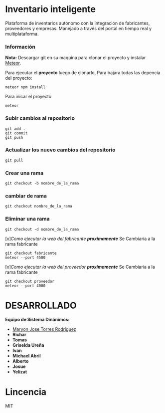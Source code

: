 # Inventario inteligente

Plataforma de inventarios autónomo con la integración de fabricantes, proveedores y empresas. Manejado a través del portal en tiempo real y multiplataforma. 

### Información

**Nota:** Descargar git en su maquina para clonar el proyecto y instalar [Meteor](https://www.meteor.com/install).

Para ejecutar el **proyecto** luego de clonarlo, Para bajara todas las depencia del proyecto:
```
meteor npm install 
```

Para inicar el proyecto 
```
meteor
```

### Subir cambios al repositorio 
```
git add . 
git commit
git push
```
### Actualizar los nuevo cambios del repositorio
```git pull ```
### Crear una rama
```git checkout -b nombre_de_la_rama```
### cambiar de rama
```git checkout nombre_de_la_rama```
### Eliminar una rama 
```git checkout -d nombre_de_la_rama```

[x]*Como ejecutar la web del fabricante **proximamente***
Se Cambiaría a la rama fabricante
```
git checkout fabricante
meteor --port 4500
```

[x]*Como ejecutar la web del proveedor **proximamente***
Se Cambiaría a la rama fabricante
``` 
git checkout proveedor 
meteor --port 4000
```

# DESARROLLADO
**Equipo de Sistema Dinánimos:**
* [Maryon Jose Torres Rodriguez](https://github.com/maryito) 
* **Richar**
* **Tomas**
* **Griselda Ureña**
* **Ivan**
* **Michael Abril**
* **Alberto**
* **Josue**
* **Yelizat**

# Lincencia
MIT 
